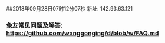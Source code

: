##2018年09月28日07时12分07秒 新址: 142.93.63.121
### 兔友常见问题及解答: https://github.com/wanggonging/d/blob/w/FAQ.md
